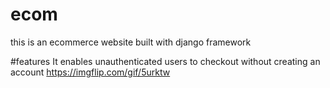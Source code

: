 # ecom
this is an ecommerce website built with django framework

#features
It enables unauthenticated users to checkout without creating an account
https://imgflip.com/gif/5urktw
